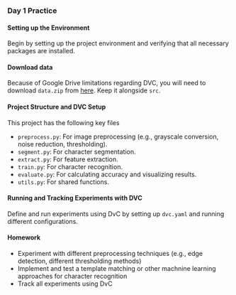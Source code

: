 ### Day 1 Practice

#### Setting up the Environment

Begin by setting up the project environment and verifying that all necessary packages are installed.

#### Download data

Because of Google Drive limitations regarding DVC, you will need to download `data.zip` from [here](https://drive.google.com/file/d/1VvDZKi9SMeSeIvfOJqnouJzh79QYO8lf/view?usp=sharing). Keep it alongside `src`.

#### Project Structure and DVC Setup

This project has the following key files

- `preprocess.py`: For image preprocessing (e.g., grayscale conversion, noise reduction, thresholding).
- `segment.py`: For character segmentation.
- `extract.py`: For feature extraction.
- `train.py`: For character recognition.
- `evaluate.py`: For calculating accuracy and visualizing results.
- `utils.py`: For shared functions.

#### Running and Tracking Experiments with DVC

Define and run experiments using DvC by setting up `dvc.yaml` and running different configurations.

#### Homework

- Experiment with different preprocessing techniques (e.g., edge detection, different thresholding methods)
- Implement and test a template matching or other machnine learning approaches for character recognition
- Track all experiments using DvC
